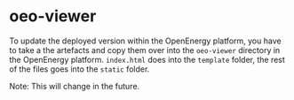 # oeo-viewer

To update the deployed version within the OpenEnergy platform, you have to take a the artefacts and copy them over into the `oeo-viewer` directory in the OpenEnergy platform. `index.html` does into the `template` folder, the rest of the files goes into the `static` folder. 

Note: This will change in the future. 
